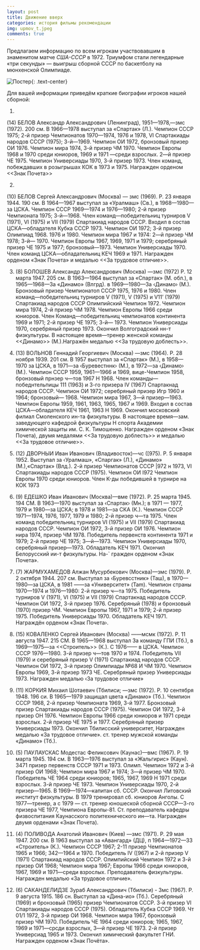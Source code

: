 ```yaml
---
layout: post
title: Движение вверх
categories: история фильмы рекомендации
img: upmov_t.jpeg
comments: true
---
```


Предлагаем информацию по всем игрокам участвовавшим в знаменитом матче *США-СССР* в 1972.
Триумфом стали легендарные «три секунды» — выигрыш 
сборной СССР по баскетболу на мюнхенской Олимпиаде.


![Постер]({{site.baseurl}}/images/upmov.jpg){: .text-center}

Для вашей информации приведём краткие биографии игроков нашей сборной:

1. 
  <!-- <img src="http://sportlegend.kulichki.net/basketball/belov.jpg" alt="Белов А.А." scale="height:40%" align="right" > -->
(14) БЕЛОВ Александр Александрович (Ленинград), 1951—1978‚—змс
(1972). 200 см. В 1966—1978 выступал за «Спартак» (Л.). Чемпион СССР
1975; 2-й призер Чемпионатов 1970—1974, 1976 и 1978, VI Спартакиады народов СССР (1975); 3-й—1969. Чемпион ОИ 1972, бронзовый призер ОИ 1976. Чемпион мира 1974, 3-й призер ЧМ 1970. Чемпион Европы 1968 и 1970 среди юниоров, 1969 и 1971 —среди взрослых. 2—й призер ЧЕ 1975. Чемпион
  Универсиады 1970, 3-й призер 1973. Член команд, побеждавших в розыгрышах КОК в 1973 и 1975.
  Награжден орденом <<Знак Почета>>

2. 
 <!-- <img src="http://kraeved.lib.tomsk.ru/mimg/w250/1759_belov.jpg" alt="Белов C.А." scale="height:40%" align="left"> -->
  (10) БЕЛОВ Сергей Александрович (Москва) — змс (1969). Р. 23 января 1944. 190 см. В 1964—1967 выступал за «Уралмаш» (Св.), в 1968—1980—за ЦСКА. Чемпион СССР 1969—1974 и 1976—1980; 2-й призер Чемпионата
1975; З-й—1968. Член команд—победительниц турниров V (1971), VI
(1975) и VII (1979) Спартакиад народов СССР. Входил в состав
ЦСКА—обладателя Кубка СССР 1973. Чемпион ОИ 1972; 3-й призер
Олимпиад 1968. 1976 и 1980. Чемпион мира 1967 и 1974: 2—й призер ЧМ
1978; 3-й— 1970. Чемпион Европы 1967, 1969, 1971 и 1979; серебряный призер ЧЕ 1975 и 1977;
бронзовый—1973. Чемпион Универсиады 1970. Член команд ЦСКА—обладательниц КЕЧ 1969 и 1971.
 Награжден орденом «Знак Почета» и медалью <<За трудовое отличие>>.

3. (8) БОЛОШЕВ Александр Александрович (Москва) —змс (1972)
Р. 12 марта 1947. 205 см. В 1963—1964 выступал за «Спартак»
(М. обл.), в 1965—1968—3a «Динамо» (Влгрд). в 1969—1980—3а
‹Динамо› (М.). Бронзовый призер Чемпионатоп СССР 1975, 1976 и 1980.
Член команд—победительниц турниров V (1971), V (1975) и V11’ (1979)
Спартакиад народов СССР Олимпийский Чемпион 1972. Чемпион мира 1974, 2-й
призер ЧМ 1978. Чемпион Европы 1966 среди юниоров. Член Команд—победительниц
чемпионатов континента 1969 и 1971; 2-й призер ЧЕ 1975; 3-й— 1973. Чемпион 
Универсиады 1970, серебряный призер 1973. Окончил Волгоградский нн-т физкультуры.
В настоящее время—тренер женской команды <<Динамо>> (М.).Награжён медалью <<За трудовую доблесть>>.

2. (13) ВОЛЬНОВ Геннадий Георгиевич (Москва) —змс (1964). Р. 28 ноября 1939. 201 см. В 1957 выступал за «Спартак» (М.),
в 1958—1970 за ЦСКА, в 1971—за ‹Буревестннк› (М.), в 1972—за ‹Динамо› (М.). Чемпион СССР 1959, 1961—1966 и 1969,
вице-Чемпион 1958, бронзовый прнзер ч—тов 1967 H 1968. Член команды—победнтельпицы 111 (1963) и
3-го призера IV (1967) Спартакнад народов СССР. Чемпион ОИ 1972; серебряный призер Игр 1960 и 1964;
бронзовый— 1968. Чемпион мира 1967, 3—й призер—1963. Чемпион Европы 1959, 1961, 1963, 1965, 1967 и 1969.
Входил в состав ЦСКА—обладателя КЕЧ 1961, 1963 H 1969. Окончил
московский филиал Смоленского ин-та физкультуры. В настоящее
время—зам. заведующего кафедрой физкультуры H спорта Академии
химической защиты им. С. К. Тимошенко. Награжден орденом «Знак
Почета), двумя медалями <<За трудовую доблесть>> и медалью <<За трудовое отличие>>.

3. (12) ДВОРНЫИ Иван Иванович (Владивосток)—чс ([975). P. 5 января 1952. Выступал за ‹Уралмаш», «Спаргак» (Л.), «Динамо» (М.),«Спартак» (Влд.). 2-й призер Чемпионатов СССР |972 н 1973, VI Спартакиады
народов СССР (1975). Чемпион ОИ I972 Чемпион Европы 1970 среди юниоров.
Член K-ды победившей в турнире на КОК 1973


1. (9) ЕДЕШКО Иван Иванович (Москва)—вме (1972). P. 25 марта 1945. 194 CM.
B 1963—1970 выступал за ‹Спартак› (Мн.); в 1971 — 1977, 1979 и 1980—за ЦСКА; в 1978 и 1981—за СКА (К.). Чемпион
СССР 1971—1974, 1976, 1977, 1979 и 1980; 2-й призер ч—та 1975. Член команд
победительниц турниров VI (1975) и VII (1979) Спартакиад народов
СССР. Чемпион ОИ 1972, 3-й призер ОИ 1976. Чемпион нира 1974, призер ЧМ 1978. Победитель первенств континента 1971 и 1979; 2-й призер ЧЕ
1975; 3—й—1973. Чемпион Универсиады 1970, серебряный призер—1973.
Обладатель КЕЧ 1971. Окончил Белорусский ии-т физкультуры. На-`
гражден орденом «Знак Почета».

1. (7) ЖАРМУХАМЕДОВ Алжан Мусурбекович (Москва)—змс (1979).
Р. 2 октября 1944. 207 см. Выступал за ‹Буревсстник» (Таш), в
1970—1980—за ЦСКА, в 1981 ——за «Университет» (Tam). Чемпион страны
1970—1974 и 1976—1980: 2-й призер ч—та 1975. Победитель турниров V
(1971), VI (1975) и VII (1979) Спартакнад народов СССР. Чемпион ОИ
1972, 3-й призер 1976. Серебряный (1978) и бронзовый (1970) призер
ЧМ. Чемпион Европы 1967, 1971 и 1979; 2-й призер 1975. Победитель Универсиады 1970. Обладатель КЕЧ 1971. Награждён орденом «Знак Почета›.


1. (15) КОВАЛЕНКО Сергей Иванович (Москва) ——мсмк (1972). P. 11 августа 1947. 215 CM. B 1965—1968 выступал 3a команду ГПИ (Тб.), в 1969—1975—за <<Строитель>> (К.). С 1976—— в ЦСКА. Чемпион СССР 1976—1980. 3-й призер ч—тов 1970 и 1974. Победитель VII (1979) и серебряный призер V (1971) Спартакиад народов СССР. Чемпион ОИ 1972, 3-й
призер Олимпиады №68 И ЧМ 1970. Чемпион Европы 1969, 3-й призер
1973 ЧЕ. Серебряный призер Универсиады 1973.
Награжден медалью
‹За трудовое отличие»


1. (11) КОРКИЯ Михаил Шотаевич (Тбилиси; —змс (1972). P. 10 сентября 1948. 196 си. В 1965—1979 защищал цвета «Динамо» (Тб.). Чемпион СССР 1968, 2-й призер Чемпионата 1969, 3-й 1977. Бронзовый призер Спартакиады народов СССР (1975). Чемпион ОИ 1972, 3-й призер OH 1976. Чемпион Европы 1966 среди юниоров и 1971 среди взрослых. 2-й призер ЧЕ 1975 и 1977. Серебряный призер Универсиады 1973. Окончил Тбилисский университет, Награжден медалью «За трудовое отличие».
ст. тренер мужской команды «Динамо» (Тб.).


3. (5) ПАУЛАУСКАС Модестас Феликсович (Каунас)—вмc (1967).
P. 19 марта 1945. 194 см. В 1963—1976 выступал за «Жальгирис»
(Каун). 3471 призер первенств СССР 1971 и 1973. Олимп. Чемпион 1972 и
3-й призер ОИ 1968; Чемпион мира 1967 и 1974; 3—й призер ЧМ 1970. Победитель ЧЕ 1964 среди юниоров; 1965, 1967, 1969 H 1971 среди взроcлых. 3-й призер ЧЕ 1973. Чемпион Универсиады 1970, 2-й призер—1965.
В 1969—1974—капитан сб. СССР. Окончил Литовский инcтитут физкультуры. В 1979 тренировал сб. юниоров Анголы. С 1977—тренер, а c 1979 — ст. тренер юношеской сборной СССР—З-го призера ЧЕ 1977, Чемпиона
Европы-81. Ст. преподаватель кафедры физвоспитания Каунасского политехнического ин—та. Награжден двумя орденами «Знак
Почета).


4. (4) ПОЛИВОДА Анатолий Иванович (Киев) —змс (1971). P. 29 мая 1947. 200 см. В 1963 выступал за «Авангард» (ДЦ), п 1964—1972—33
«Строитель» (К.). Чемпион СССР 1967; 2-11 призер Чемпионатов 1965 и 1966;
342—1964 и 1970. Победитель IV ([967) и 2-й призер V (1971) Спартакиад народов СССР. Олимпийский Чемпион 1972 и 3-й призер ОИ 1968;
Чемпион мира 1967; Европы 1966 среди юниоров, 1967, 1969 и 1971—среди
взрослых.
Преподаватель физкультуры. Награжден медалью «3a трудовое
отличие».

6. (6) САКАНДЕЛИДЗЕ Зураб Александрович (Тбилиси) - 3мс (1967).
P. 9 августа 1915. 186 сн. Выступал за «Дина-ио» (Тб.). Серебряный
(1969) и бронзовый (1965) призер Чемпионатов СССР. 3-й призер VI Спартакиады народов СССР (1975). Обладатель Кубка СССР 1969. Чт 01/1
1972, 3-й призер ОИ 1968. Чемпион мира 1967, бронзовый призер ЧМ 1970.
Победитель ЧЕ 1964 среди юниоров; 1965, 1967, 1969 и 1971—срсди
взрослых, 3—й призер ЧЕ 1973. 2-й призер Универсиад 1965 и 1973.
Окончил химический факультет ГНИ. Награжден орденом «Знак Почёта».
